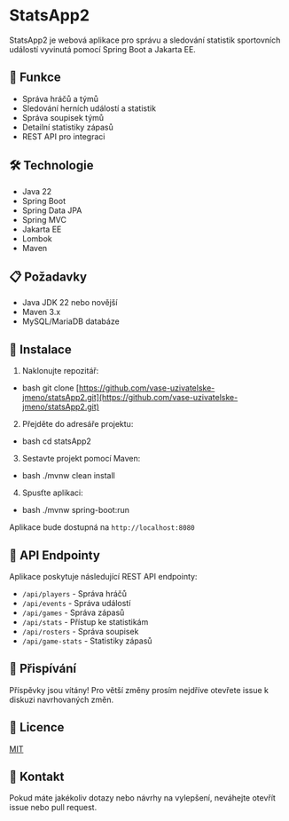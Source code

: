 # StatsApp2

StatsApp2 je webová aplikace pro správu a sledování statistik sportovních událostí vyvinutá pomocí Spring Boot a Jakarta EE.

## 🚀 Funkce

- Správa hráčů a týmů
- Sledování herních událostí a statistik
- Správa soupisek týmů
- Detailní statistiky zápasů
- REST API pro integraci

## 🛠️ Technologie

- Java 22
- Spring Boot
- Spring Data JPA
- Spring MVC
- Jakarta EE
- Lombok
- Maven

## 📋 Požadavky

- Java JDK 22 nebo novější
- Maven 3.x
- MySQL/MariaDB databáze

## 🔧 Instalace

1. Naklonujte repozitář:

- bash git clone [https://github.com/vase-uzivatelske-jmeno/statsApp2.git](https://github.com/vase-uzivatelske-jmeno/statsApp2.git)

2. Přejděte do adresáře projektu:

- bash cd statsApp2

3. Sestavte projekt pomocí Maven:

- bash ./mvnw clean install

4. Spusťte aplikaci:

- bash ./mvnw spring-boot:run

Aplikace bude dostupná na `http://localhost:8080`

## 🔌 API Endpointy

Aplikace poskytuje následující REST API endpointy:

- `/api/players` - Správa hráčů
- `/api/events` - Správa událostí
- `/api/games` - Správa zápasů
- `/api/stats` - Přístup ke statistikám
- `/api/rosters` - Správa soupisek
- `/api/game-stats` - Statistiky zápasů

## 👥 Přispívání

Příspěvky jsou vítány! Pro větší změny prosím nejdříve otevřete issue k diskuzi navrhovaných změn.

## 📝 Licence

[MIT](https://choosealicense.com/licenses/mit/)

## 🤝 Kontakt

Pokud máte jakékoliv dotazy nebo návrhy na vylepšení, neváhejte otevřít issue nebo pull request.
